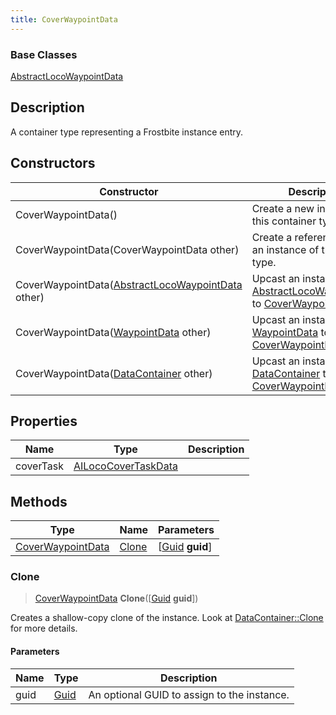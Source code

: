 ```yaml
---
title: CoverWaypointData
---
```

### Base Classes

[AbstractLocoWaypointData](/vext/ref/fb/abstractlocowaypointdata/)

## Description

A container type representing a Frostbite instance entry.

## Constructors

| Constructor                                                                   | Description                                                                                                                |
| ----------------------------------------------------------------------------- | -------------------------------------------------------------------------------------------------------------------------- |
| CoverWaypointData()                                                           | Create a new instance of this container type.                                                                              |
| CoverWaypointData(CoverWaypointData other)                                    | Create a reference copy of an instance of the same type.                                                                   |
| CoverWaypointData([AbstractLocoWaypointData](/vext/ref/fb/abstractlocowaypointdata/) other) | Upcast an instance of type [AbstractLocoWaypointData](/vext/ref/fb/abstractlocowaypointdata/) to [CoverWaypointData](/vext/ref/fb/coverwaypointdata/). |
| CoverWaypointData([WaypointData](/vext/ref/fb/waypointdata/) other)                         | Upcast an instance of type [WaypointData](/vext/ref/fb/waypointdata/) to [CoverWaypointData](/vext/ref/fb/coverwaypointdata/).                         |
| CoverWaypointData([DataContainer](/vext/ref/shared/class/datacontainer) other)  | Upcast an instance of type [DataContainer](/vext/ref/shared/class/datacontainer) to [CoverWaypointData](/vext/ref/fb/coverwaypointdata/).  |

## Properties

| Name      | Type                                       | Description |
| --------- | ------------------------------------------ | ----------- |
| coverTask | [AILocoCoverTaskData](/vext/ref/fb/ailococovertaskdata/) |             |

## Methods

| Type                                   | Name            | Parameters                                     |
| -------------------------------------- | --------------- | ---------------------------------------------- |
| [CoverWaypointData](/vext/ref/fb/coverwaypointdata/) | [Clone](#clone) | \[[Guid](/vext/ref/shared/class/guid) **guid**\] |

### Clone

> [CoverWaypointData](/vext/ref/fb/coverwaypointdata/) **Clone**(\[[Guid](/vext/ref/shared/class/guid) **guid**\])

Creates a shallow-copy clone of the instance. Look at [DataContainer::Clone](/vext/ref/shared/class/datacontainer#clone) for more details.

#### Parameters

| Name | Type         | Description                                 |
| ---- | ------------ | ------------------------------------------- |
| guid | [Guid](/vext/ref/shared/class/guid/) | An optional GUID to assign to the instance. |
